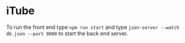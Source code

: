 # iTube

To run the front end type ``npm run start`` and type ``json-server --watch db.json --port 8000`` to start the back end server.
